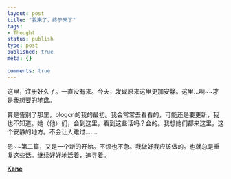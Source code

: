 ```yaml
---
layout: post
title: "我来了，终于来了"
tags:
- Thought
status: publish
type: post
published: true
meta: {}

comments: true
---
```

这里，注册好久了。一直没有来。今天，发现原来这里更加安静。这里...啊~~才是我想要的地盘。

算是告别了那里，blogcn的我的最初。我会常常去看看的，可能还是要更新，我也不知道。她（他）们，会到这里，看到这些话吗？会的。我想她们都来这里，这个安静的地方。不会让人难过.......

恩~~第二篇，又是一个新的开始。不烦也不急。我做好我应该做的。也就总是重复这些话。继续好好地活着，追寻着。

**[Kane](mailto:kaneks@hotmail.com)**
